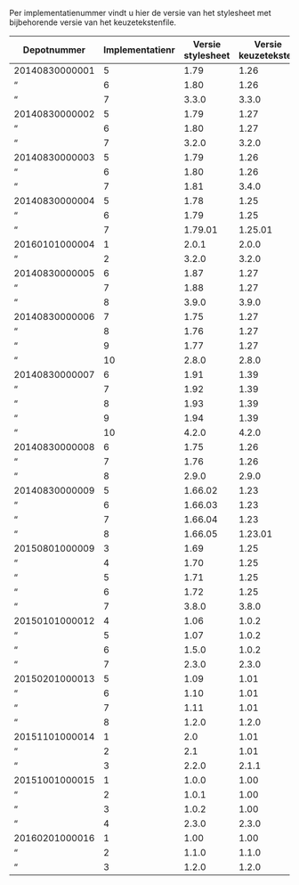 Per implementatienummer vindt u hier de versie van het stylesheet met bijbehorende versie van het keuzetekstenfile.

Depotnummer|Implementatienr|Versie stylesheet|Versie keuzeteksten
---|---|---|---
20140830000001|5|1.79|1.26
 “ |6|1.80|1.26
 “ |7|3.3.0|3.3.0
20140830000002|5|1.79|1.27
 “ |6|1.80|1.27
 “ |7|3.2.0|3.2.0
20140830000003|5|1.79|1.26
 “ |6|1.80|1.26
 “ |7|1.81|3.4.0
20140830000004|5|1.78|1.25
 “ |6|1.79|1.25
 “ |7|1.79.01|1.25.01
20160101000004|1|2.0.1|2.0.0
 “ |2|3.2.0|3.2.0
20140830000005|6|1.87|1.27
 “ |7|1.88|1.27
 “ |8|3.9.0|3.9.0
20140830000006|7|1.75|1.27
 “ |8|1.76|1.27
 “ |9|1.77|1.27
 “ |10|2.8.0|2.8.0
20140830000007|6|1.91|1.39
 “ |7|1.92|1.39
 “ |8|1.93|1.39
 “ |9|1.94|1.39
 “ |10|4.2.0|4.2.0
20140830000008|6|1.75|1.26
 “ |7|1.76|1.26
 “ |8|2.9.0|2.9.0
20140830000009|5|1.66.02|1.23
 “ |6|1.66.03|1.23
 “ |7|1.66.04|1.23
 “ |8|1.66.05|1.23.01
20150801000009|3|1.69|1.25
 “ |4|1.70|1.25
 “ |5|1.71|1.25
 “ |6|1.72|1.25
 “ |7|3.8.0|3.8.0
20150101000012|4|1.06|1.0.2
 “ |5|1.07|1.0.2
 “ |6|1.5.0|1.0.2
 “ |7|2.3.0|2.3.0
20150201000013|5|1.09|1.01
 “ |6|1.10|1.01
 “ |7|1.11|1.01
 “ |8|1.2.0|1.2.0
20151101000014|1|2.0|1.01
 “ |2|2.1|1.01
 “ |3|2.2.0|2.1.1
20151001000015|1|1.0.0|1.00
 “ |2|1.0.1|1.00
 “ |3|1.0.2|1.00
 “ |4|2.3.0|2.3.0
20160201000016|1|1.00|1.00
 “ |2|1.1.0|1.1.0
 “ |3|1.2.0|1.2.0

